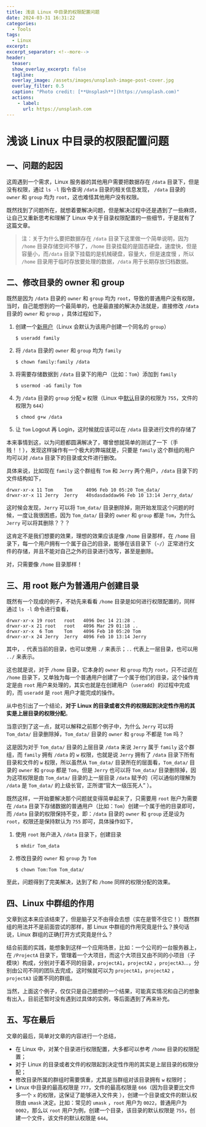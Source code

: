 ```yaml
---
title: 浅谈 Linux 中目录的权限配置问题
date: 2024-03-31 16:31:22
categories:
  - Tools
tags:
  - Linux
excerpt: 
excerpt_separator: <!--more-->
header:
  teaser: 
  show_overlay_excerpt: false
  tagline: 
  overlay_image: /assets/images/unsplash-image-post-cover.jpg
  overlay_filter: 0.5
  caption: "Photo credit: [**Unsplash**](https://unsplash.com)"
  actions:
    - label: 
      url: https://unsplash.com
---
```

# 浅谈 Linux 中目录的权限配置问题
<!-- 摘要内容（首页显示） -->
## 一、问题的起因

这周遇到一个需求，Linux 服务器的其他用户需要把数据存在 `/data` 目录下，但是没有权限，通过 `ls -l` 指令查询 `/data` 目录的相关信息发现， `/data`  目录的 `owner` 和 `group` 均为 `root`，这也难怪其他用户没有权限。

既然找到了问题所在，就想着要解决问题，但是解决过程中还是遇到了一些麻烦，让自己又重新思考和理解了 Linux 中关于目录权限配置的一些细节，于是就有了这篇文章。

> 注：关于为什么要把数据存在 `/data` 目录下这里做一个简单说明，因为 `/home` 目录存储空间不够了，`/home` 目录挂载的是固态硬盘，速度快，但是容量小，而`/data` 目录下挂载的是机械硬盘，容量大，但是速度慢 ，所以 `/home` 目录用于临时存放要处理的数据，`/data` 用于长期存放归档数据。

<!--more-->
<!-- 正文内容 -->

## 二、修改目录的 owner 和 group

既然是因为 `/data`  目录的 `owner` 和 `group` 均为 `root`，导致的普通用户没有权限，当时，自己能想到的一个最简单的，也是最直接的解决办法就是，直接修改 `/data`  目录的 `owner` 和 `group` ，具体过程如下，

1. 创建一个[新用户](https://bbs.huaweicloud.com/blogs/317133 "在 Linux / Unix 中创建用户的终极指南")（Linux 会默认为该用户创建一个同名的 `group`）

   ```shell
   $ useradd family
   ```

2. 将 `/data`  目录的 `owner` 和 `group` 均为 `family`

   ```shell
   $ chown family:family /data
   ```

3. 将需要存储数据到 `/data` 目录下的用户（比如：`Tom`）添加到 `family`

   ```shell
   $ usermod -aG family Tom
   ```

4. 为 `/data` 目录的 `group` 分配 `w` 权限（Linux 中[默认](https://juejin.cn/post/6944511359820234789 'Linux 下用户新建目录和文件的默认权限设置：umask详解')目录的权限为 `755`，文件的权限为 `644`）

   ```shell
   $ chmod g+w /data
   ```

5. 让 `Tom` Logout 再 Login，这时候就应该可以在 `/data`  目录进行文件的存储了

本来事情到这，以为问题都圆满解决了，哪曾想就简单的测试了一下（手贱！！），发现这样操作有一个极大的弊端就是，只要是 `family` 这个群组的用户均可以对 `/data` 目录下的目录或文件进行删改。

具体来说，比如现在 `family` 这个群组有 `Tom` 和 `Jerry` 两个用户，`/data` 目录下的文件结构如下，

```shell
drwxr-xr-x 11 Tom    Tom     4096 Feb 10 05:20 Tom_data/
drwxr-xr-x 11 Jerry  Jerry   40sdasdaddaw96 Feb 10 13:14 Jerry_data/
```

这时候会发现，`Jerry` 可以将 `Tom_data/` 目录删除掉，刚开始发现这个问题的时候，一度让我很困惑，因为 `Tom_data/` 目录的  `owner` 和 `group`  都是 `Tom`，为什么 `Jerry` 可以将其删除？？？

这肯定不是我们想要的效果，理想的效果应该是像 `/home` 目录那样，在  `/home`  目录下，每一个用户拥有一个属于自己的目录，能够在该目录下（`~/`）正常进行文件的存储，并且不能对自己之外的目录进行改写，甚至是删除。

对，只需要像 `/home` 目录那样！

## 三、用 root 账户为普通用户创建目录

既然有一个现成的例子，不妨先来看看 `/home` 目录是如何进行权限配置的，同样通过 `ls -l` 命令进行查看，

```shell
drwxr-xr-x 19 root   root   4096 Dec 14 21:28 .
drwxr-xr-x 21 root   root   4096 Mar 29 01:18 ..
drwxr-xr-x  6 Tom    Tom    4096 Feb 10 05:20 Tom
drwxr-xr-x 24 Jerry  Jerry  4096 Feb 10 13:14 Jerry
```

其中，`.` 代表当前的目录，也可以使用 `./` 来表示；`..` 代表上一层目录，也可以用 `../` 来表示。

这也就是说，对于 `/home` 目录，它本身的 `owner` 和 `group` 均为 `root`，只不过说在 `/home` 目录下，又单独为每一个普通用户创建了一个属于他们的目录，这个操作肯定是由 `root` 用户来处理的，其实也就是在创建用户（`useradd`）的过程中完成的，而 `useradd` 是 `root` 用户才能完成的操作。

从中也引出了一个结论，**对于 Linux 的目录或者文件的权限起到决定性作用的其实是上层目录的权限分配**。

当意识到了这一点，就可以解释之前那个例子中，为什么 `Jerry` 可以将 `Tom_data/` 目录删除掉，`Tom_data/` 目录的 `owner` 和 `group`  不都是 `Tom` 吗？

这是因为对于 `Tom_data/` 目录的上层目录 `/data` 来说 `Jerry` 属于 `family` 这个群组，而 `family` 拥有 `/data` 的 `w` 权限，也就是说 `Jerry` 拥有了 `/data` 目录下所有目录和文件的 `w` 权限，所以虽然从 `Tom_data/` 目录所在的层面看，`Tom_data/` 目录的 `owner` 和 `group`  都是 `Tom`，但是 `Jerry` 也可以将 `Tom_data/` 目录删除掉，因为这项权限是由 `Tom_data/` 目录的上一层目录 `/data` 赋予的（可以通俗的理解为 `/data` 是 `Tom_data/` 的上级长官，正所谓“官大一级压死人” ）。

既然这样，一开始要解决那个问题就变得简单起来了，只需要用 `root` 账户为需要在 `/data` 目录下存储数据的普通用户（比如：`Tom`）创建一个属于他的目录即可，而 `/data` 目录的权限保持不变，即：`/data` 目录的 `owner` 和 `group` 还是设为 `root`，权限还是保持默认为 `755` 即可，具体操作如下，

1. 使用 `root` 账户进入 `/data` 目录下，创建目录

   ```shell
   $ mkdir Tom_data
   ```

2. 修改目录的 `owner` 和 `group` 为 `Tom`

   ```shell
   $ chown Tom:Tom Tom_data/
   ```

至此，问题得到了完美解决，达到了和 `/home` 同样的权限分配的效果。



## 四、Linux 中群组的作用

文章到这本来应该结束了，但是脑子又不由得会去想（实在是管不住它！）既然群组的用法并不是前面尝试的那样，那 Linux 中群组的作用究竟是什么？换句话说，Linux 群组的正确打开方式究竟是什么？

结合前面的实践，能想象到这样一个应用场景，比如：一个公司的一台服务器上，在 `/ProjectA` 目录下，管理着一个大项目，而这个大项目又由不同的小项目（子模块）构成，分别对于着不同的目录，`projectA1`，`projectA2` ，`projectA3`...，分别由公司不同的团队去完成，这时候就可以为 `projectA1`，`projectA2` ，`projectA3` 设置不同的群组。

当然，上面这个例子，仅仅只是自己臆想的一个结果，可能真实情况和自己的想象有出入，目前还暂时没有遇到过具体的实例，等后面遇到了再来补充。



## 五、写在最后

文章的最后，简单对文章的内容进行一个总结，

- 在 Linux 中，对某个目录进行权限配置，大多都可以参考 `/home` 目录的权限配置；
- 对于 Linux 的目录或者文件的权限起到决定性作用的其实是上层目录的权限分配；
- 修改目录所属的群组时需要慎重，尤其是当群组对该目录拥有 `w` 权限时；
- Linux 中目录的最高权限是 `777`，文件的最高权限是 `666`（因为目录要比文件多一个 `x` 的权限，这保证了能够进入文件夹 ），创建一个目录或文件的默认权限由 `umask` 决定。比如：常见的  `umask` ，`root` 用户为 `0022`，普通用户为 `0002`，那么以 `root` 用户为例，创建一个目录，该目录的默认权限是 `755`，创建一个文件，该文件的默认权限是 `644`。
